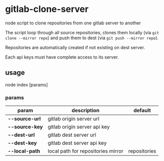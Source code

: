# gitlab-clone-server
node script to clone repositories from one gitlab server to another

The script loop through all source repositories, clones them locally (via `git clone --mirror repo`) and push them to dest (via `git push --mirror repo`).

Repositories are automatically created if not existing on dest server.

Each api keys must have complete access to its server.

## usage

node index [params]

### params

param | description | default
----------|-------------|--------
**--source-url** | gitlab origin server url |
**--source-key** | gitlab origin server api key |
**--dest-url** | gitlab dest server url |
**--dest-key** | gitlab dest server api key |
**--local-path** | local path for repositories mirror | repositories
